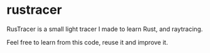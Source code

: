 # rustracer

RusTracer is a small light tracer I made to learn Rust, and raytracing.

Feel free to learn from this code, reuse it and improve it.
